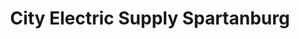 ---
title: "City Electric Supply Spartanburg"
url: /spartanburg/city-electric-supply-spartanburg/
shop: electrical
---